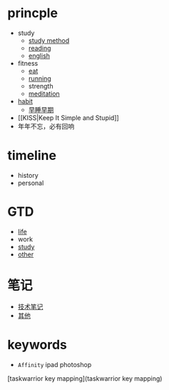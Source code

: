 # princple
  * study
    * [study method](study-method)
    * [reading](reading)
    * [english](english)
  * fitness
    * [eat](eat)
    * [running](running)
    * strength
    * [meditation](meditation)
  * [habit](habit)
    * [早睡早期](早睡早期)
  * [[KISS|Keep It Simple and Stupid]]
  * 年年不忘，必有回响

# timeline
  * history
  * personal

# GTD
  * [life](life)
  * work
  * [study](study)
  * [other](other)


# 笔记
  * [技术笔记](note)
  * [其他](./Misellanies)

# keywords
  * `Affinity` ipad photoshop

  
  [taskwarrior key mapping](taskwarrior key mapping)
